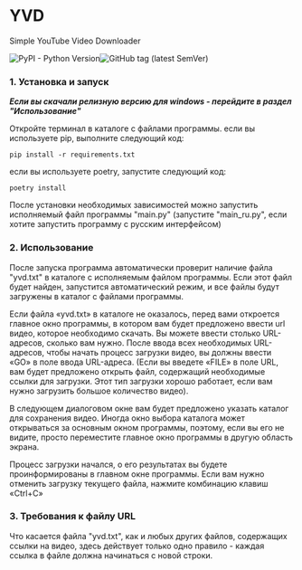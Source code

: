 # YVD
Simple YouTube Video Downloader

![PyPI - Python Version](https://img.shields.io/pypi/pyversions/django?logo=python)![GitHub tag (latest SemVer)](https://img.shields.io/github/v/tag/Cyero/YVD?label=Release&logo=windows)

###   1. Установка и запуск


***Если вы скачали релизную версию для windows - перейдите в раздел "Использование"***

Откройте терминал в каталоге с файлами программы. если вы используете pip, выполните следующий код:
```
pip install -r requirements.txt
```
если вы используете poetry, запустите следующий код:
```
poetry install
```
После установки необходимых зависимостей можно запустить исполняемый файл программы "main.py" (запустите "main_ru.py", если хотите запустить программу с русским интерфейсом)


### 2. Использование


После запуска программа автоматически проверит наличие файла "yvd.txt" в каталоге с исполняемым файлом программы. Если этот файл будет найден, запустится автоматический режим, и все файлы будут загружены в каталог с файлами программы.

Если файла «yvd.txt» в каталоге не оказалось, перед вами откроется главное окно программы, в котором вам будет предложено ввести url видео, которое необходимо скачать. Вы можете ввести столько URL-адресов, сколько вам нужно. После ввода всех необходимых URL-адресов, чтобы начать процесс загрузки видео, вы должны ввести «GO» в поле ввода URL-адреса. (Если вы введете «FILE» в поле URL, вам будет предложено открыть файл, содержащий необходимые ссылки для загрузки. Этот тип загрузки хорошо работает, если вам нужно загрузить большое количество видео).

В следующем диалоговом окне вам будет предложено указать каталог для сохранения видео. Иногда окно выбора каталога может открываться за основным окном программы, поэтому, если вы его не видите, просто переместите главное окно программы в другую область экрана.

Процесс загрузки начался, о его результатах вы будете проинформированы в главном окне программы. Если вам нужно отменить загрузку текущего файла, нажмите комбинацию клавиш «Ctrl+C»


### 3. Требования к файлу URL


Что касается файла "yvd.txt", как и любых других файлов, содержащих ссылки на видео, здесь действует только одно правило - каждая ссылка в файле должна начинаться с новой строки.

